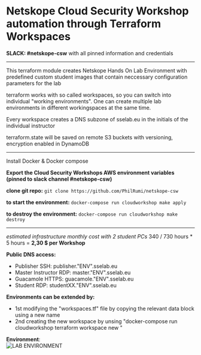 ﻿**<h1> Netskope Cloud Security Workshop automation through Terraform Workspaces </h1>**

  **SLACK: #netskope-csw** with all pinned information and credentials

--- 

This terraform module creates Netskope Hands On Lab Environment with predefined custom student images that contain neccessary configuration parameters for the lab

terraform works with so called workspaces, so you can switch into individual "working environments". One can create multiple lab environments in different workingspaces at the same time.

Every workspace creates a DNS subzone of sselab.eu in the initials of the individual instructor

terraform.state will be saved on remote S3 buckets with versioning, encryption enabled in DynamoDB

---


Install Docker & Docker compose

**Export the Cloud Security Workshops AWS environment variables (pinned to slack channel #netskope-csw)**

**clone git repo:**
         ```
         git clone https://github.com/PhilRumi/netskope-csw
         ```

**to start the environment:**
                           ```
                           docker-compose run cloudworkshop make apply
                           ```

**to destroy the environment:**
                                     ```
                                     docker-compose run cloudworkshop make destroy
                                     ```

---


**estimated infrastructure monthly cost* with 2 student PCs* 340 / 730 hours * 5 hours = **2,30 $ per Workshop**


**Public DNS access:**
- Publisher SSH: publisher."ENV".sselab.eu
- Master Instructor RDP: master."ENV".sselab.eu
- Guacamole HTTPS: guacamole."ENV".sselab.eu
- Student RDP: studentXX."ENV".sselab.eu

**Environments can be extended by:** 
- 1st modifying the "workspaces.tf" file by copying the relevant data block using a new name
- 2nd creating the new workspace by unsing "docker-compose run cloudworkshop terraform workspace new <name>"

**Environment**: <br>
![LAB ENVIRONMENT](Images/lab.jpg)
